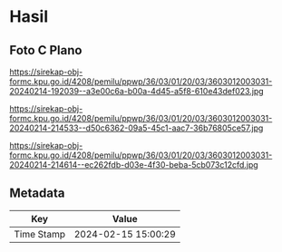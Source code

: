 # Hasil

## Foto C Plano

https://sirekap-obj-formc.kpu.go.id/4208/pemilu/ppwp/36/03/01/20/03/3603012003031-20240214-192039--a3e00c6a-b00a-4d45-a5f8-610e43def023.jpg

https://sirekap-obj-formc.kpu.go.id/4208/pemilu/ppwp/36/03/01/20/03/3603012003031-20240214-214533--d50c6362-09a5-45c1-aac7-36b76805ce57.jpg

https://sirekap-obj-formc.kpu.go.id/4208/pemilu/ppwp/36/03/01/20/03/3603012003031-20240214-214614--ec262fdb-d03e-4f30-beba-5cb073c12cfd.jpg


## Metadata

| Key        | Value               |
| ---------- | ------------------- |
| Time Stamp | 2024-02-15 15:00:29 |



